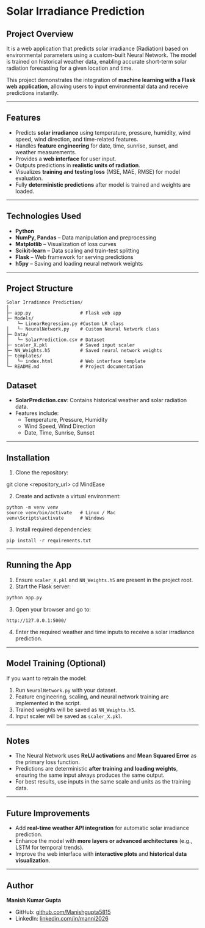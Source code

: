


# Solar Irradiance Prediction

## Project Overview
It is a web application that predicts solar irradiance (Radiation) based on environmental parameters using a custom-built Neural Network. The model is trained on historical weather data, enabling accurate short-term solar radiation forecasting for a given location and time.  

This project demonstrates the integration of **machine learning with a Flask web application**, allowing users to input environmental data and receive predictions instantly.

---

## Features

- Predicts **solar irradiance** using temperature, pressure, humidity, wind speed, wind direction, and time-related features.
- Handles **feature engineering** for date, time, sunrise, sunset, and weather measurements.
- Provides a **web interface** for user input.
- Outputs predictions in **realistic units of radiation**.
- Visualizes **training and testing loss** (MSE, MAE, RMSE) for model evaluation.
- Fully **deterministic predictions** after model is trained and weights are loaded.

---

## Technologies Used

- **Python**  
- **NumPy, Pandas** – Data manipulation and preprocessing  
- **Matplotlib** – Visualization of loss curves  
- **Scikit-learn** – Data scaling and train-test splitting  
- **Flask** – Web framework for serving predictions  
- **h5py** – Saving and loading neural network weights  

---

## Project Structure


```
Solar Irradiance Prediction/
│
├─ app.py                  # Flask web app
├─ Models/
    └─ LinearRegression.py #Custom LR class
│   └─ NeuralNetwork.py    # Custom Neural Network class
├─ Data/
│   └─ SolarPrediction.csv # Dataset
├─ scaler_X.pkl            # Saved input scaler
├─ NN_Weights.h5           # Saved neural network weights
├─ templates/
│   └─ index.html          # Web interface template
└─ README.md               # Project documentation
```



## Dataset

- **SolarPrediction.csv**: Contains historical weather and solar radiation data.  
- Features include:
  - Temperature, Pressure, Humidity  
  - Wind Speed, Wind Direction  
  - Date, Time, Sunrise, Sunset  

---

## Installation

1. Clone the repository:


git clone <repository_url>
cd MindEase


2. Create and activate a virtual environment:

```
python -m venv venv
source venv/bin/activate   # Linux / Mac
venv\Scripts\activate      # Windows
```

3. Install required dependencies:

```
pip install -r requirements.txt
```

---

## Running the App

1. Ensure `scaler_X.pkl` and `NN_Weights.h5` are present in the project root.
2. Start the Flask server:

```bash
python app.py
```

3. Open your browser and go to:

```
http://127.0.0.1:5000/
```

4. Enter the required weather and time inputs to receive a solar irradiance prediction.

---

## Model Training (Optional)

If you want to retrain the model:

1. Run `NeuralNetwork.py` with your dataset.
2. Feature engineering, scaling, and neural network training are implemented in the script.
3. Trained weights will be saved as `NN_Weights.h5`.
4. Input scaler will be saved as `scaler_X.pkl`.

---

## Notes

* The Neural Network uses **ReLU activations** and **Mean Squared Error** as the primary loss function.
* Predictions are deterministic **after training and loading weights**, ensuring the same input always produces the same output.
* For best results, use inputs in the same scale and units as the training data.

---

## Future Improvements

* Add **real-time weather API integration** for automatic solar irradiance prediction.
* Enhance the model with **more layers or advanced architectures** (e.g., LSTM for temporal trends).
* Improve the web interface with **interactive plots** and **historical data visualization**.

---

## Author

**Manish Kumar Gupta**

* GitHub: [github.com/Manishgupta5815](https://github.com/Manishgupta5815)
* LinkedIn: [linkedin.com/in/manni2026](https://linkedin.com/in/manni2026)

```

